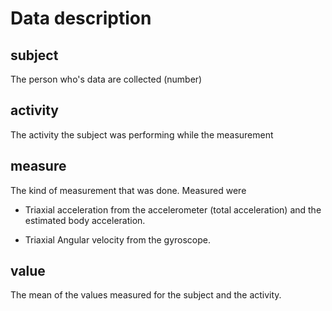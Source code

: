 # Data description

## subject
The person who's data are collected (number)

## activity
The activity the subject was performing while the measurement

## measure
The kind of measurement that was done. Measured were

* Triaxial acceleration from the accelerometer (total acceleration) and the estimated body acceleration. 

* Triaxial Angular velocity from the gyroscope. 

## value
The mean of the values measured for the subject and the activity.